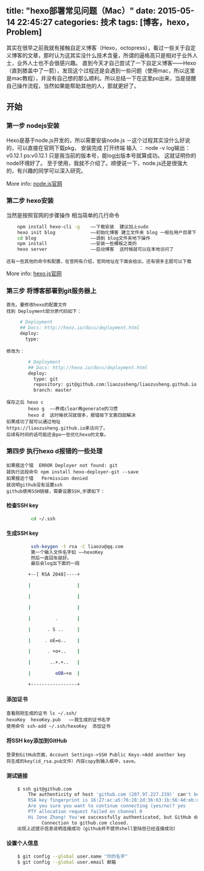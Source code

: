 title: "hexo部署常见问题（Mac）"
date: 2015-05-14 22:45:27
categories: 技术
tags: [博客，hexo，Problem]
---

其实在很早之前我就有接触自定义博客（Hexo，octopress），看过一些关于自定义博客的文章，那时认为这其实没什么技术含量，所谓的逼格高只是相对于业外人士，业外人士也不会很感兴趣。
直到今天才自己尝试了一下自定义博客——Hexo（直到膝盖中了一箭），发现这个过程还是会遇到一些问题（使用mac，所以这里是mac教程），并没有自己想的那么顺利。所以总结一下在这里po出来，当是提醒自己操作流程，当然如果能帮助其他的人，那就更好了。
<!--more-->
## 开始

### 第一步 nodejs安装

Hexo是基于node.js开发的，所以需要安装node.js
－这个过程其实没什么好说的，可以直接在官网下载pkg，
   安装完成 打开终端 输入 ： node  -v
   log输出：v0.12.1   ps:v0.12.1 只是我当前的版本号，能log出版本号就算成功。
   这就证明你的node环境好了。
至于使用，我就不介绍了。顺便说一下，node.js还是很强大的，有兴趣的同学可以深入研究。

More info: [node.js官网](https://nodejs.org/)

### 第二步 hexo安装

当然是按照官网的步骤操作 相当简单的几行命令
``` bash
	npm install hexo-cli -g    ——下载安装  建议加上sudo
	hexo init blog	           ——初始化博客 建立文件夹 blog 一般在用户目录下
	cd blog     			   ——调到 blog文件夹地下操作
	npm install                ——安装一些模板之类的
	hexo server				   ——启动博客  这时候就可以在本地访问了
```
	还有一些其他的命令和配置，在官网有介绍，官网地址在下面会给出，还有很多主题可以下载 
More info: [hexo.js官网](http://hexo.io/)

### 第三步 将博客部署到git服务器上

    首先，要修改hexo的配置文件
    找到 Deployment部分原代码如下：
   ``` bash
		# Deployment
		## Docs: http://hexo.io/docs/deployment.html
		deploy:
		  type:
   ```
	修改为：
``` bash
		# Deployment
		## Docs: http://hexo.io/docs/deployment.html
		deploy:
		  type: git
		  repository: git@github.com:liaozusheng/liaozusheng.github.io.git
		  branch: master
```
	保存之后 hexo c
	        hexo g  ——养成clear再generate的习惯
	        hexo d  这时候状况就很多，报错按下文第四部解决
    如果成功了就可以通过地址
    https://liaozusheng.github.io来访问了。
    后续有时间的话可能还会po一些优化hexo的文章。  

### 第四步 执行hexo d报错的一些处理

    如果报这个错  ERROR Deployer not found: git
    就执行这段命令 npm install hexo-deployer-git --save
    如果报这个错   Permission denied 
	就说明github没有设置ssh
    github使用SSH链接，需要设置SSH,步骤如下：

####  检查SSH key
``` bash
	     cd ~/.ssh 
``` 
####  生成SSH key
``` bash
	     ssh-keygen -t rsa -C liaozu@qq.com
	     第一个输入文件名字如 ——hexoKey
	     然后一直回车就好。
	     最后会log出下面的一段

		+--[ RSA 2048]----+

		|                 |

		|                 |

		|                 |

		|         .       |

		|      . S ..     |

		|     . oE=o..    |

		|      . +o+..    |

		|       ..+.+..   |

		|         oOB=+o  |

		+-----------------+ 
```
####  添加证书 

	查看刚刚生成的证书 ls ~/.ssh/
	hexoKey  hexoKey.pub   ——我生成的证书名字
	使用命令 ssh-add ~/.ssh/hexoKey  添加证书  

####  将SSH key添加到GitHub

	登录到GitHub页面，Account Settings->SSH Public Keys->Add another key
	将生成的key(id_rsa.pub文件）内容copy到输入框中，save。 

####  测试链接
``` bash
	$ ssh git@github.com
		The authenticity of host 'github.com (207.97.227.239)' can't be established.
		RSA key fingerprint is 16:27:ac:a5:76:28:2d:36:63:1b:56:4d:eb:df:a6:48.
		Are you sure you want to continue connecting (yes/no)? yes
		PTY allocation request failed on channel 0
		Hi Jone Zhang! You've successfully authenticated, but GitHub does not provide shell access.
	         Connection to github.com closed.
	出现上述提示信息说明连接成功（github并不提供shell登陆但已经连接成功）
```
####  设置个人信息
``` bash
	$ git config --global user.name "你的名字"
	$ git config --global user.email 邮箱
```

